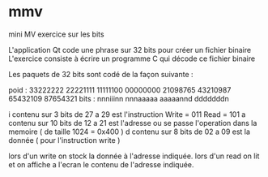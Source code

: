 # mmv
mini MV
exercice sur les bits

L'application Qt code une phrase sur 32 bits pour créer un fichier binaire
L'exercice consiste à écrire un programme C qui décode ce fichier binaire

Les paquets de 32 bits sont codé de la façon suivante :

poid : 	33222222 22221111 11111100 00000000
		21098765 43210987 65432109 87654321
bits : 	nnniiinn nnnaaaaa aaaaannd dddddddn

i contenu sur 3  bits de 27 a 29 est l'instruction Write = 011 Read = 101
a contenu sur 10 bits de 12 a 21 est l'adresse ou se passe l'operation dans la memoire ( de taille 1024 = 0x400 )
d contenu sur  8 bits de 02 a 09 est la donnée ( pour l'instruction write )

lors d'un  write on stock la donnée à l'adresse indiquée.
lors d'un read on lit et on affiche a l'ecran le contenu de l'adresse indiquée.


  
